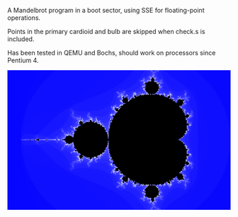 A Mandelbrot program in a boot sector, using SSE for floating-point operations.

Points in the primary cardioid and bulb are skipped when check.s is included.

Has been tested in QEMU and Bochs, should work on processors since Pentium 4.

![Screenshot](out.png)
